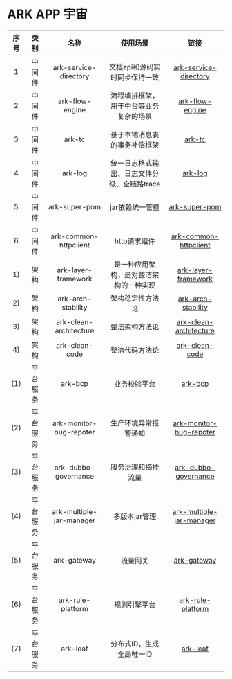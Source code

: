 # ARK APP 宇宙
| 序号 | 类别 | 名称 | 使用场景 | 链接 |
| :----: |:----: | :----: | :----: | :----: |
| 1 | 中间件 |ark-service-directory | 文档api和源码实时同步保持一致  | [ark-service-directory](https://github.com/javaboy863/ark-service-directory) |
| 2 | 中间件 |ark-flow-engine | 流程编排框架，用于中台等业务复杂的场景 | [ark-flow-engine](https://github.com/javaboy863/ark-flow-engine) |
| 3 | 中间件 |ark-tc | 基于本地消息表的事务补偿框架 | [ark-tc](https://github.com/javaboy863/ark-tc) |
| 4 | 中间件 |ark-log |  统一日志格式输出、日志文件分级、全链路trace| [ark-log](https://github.com/javaboy863/ark-log) |
| 5 | 中间件 |ark-super-pom |  jar依赖统一管控 | [ark-super-pom](https://github.com/javaboy863/ark-super-pom) |
| 6 | 中间件 |ark-common-httpclient |  http请求组件 | [ark-common-httpclient](https://github.com/javaboy863/ark-common-httpclient) |
| 1) | 架构 |ark-layer-framework | 是一种应用架构，是对整洁架构的一种实现 | [ark-layer-framework](https://github.com/javaboy863/ark-layer-framework) |
| 2) | 架构 |ark-arch-stability | 架构稳定性方法论 | [ark-arch-stability](https://github.com/javaboy863/ark-arch-stability) |
| 3) | 架构 |ark-clean-architecture | 整洁架构方法论 | [ark-clean-architecture](https://github.com/javaboy863/ark-clean-architecture) |
| 4) | 架构 |ark-clean-code | 整洁代码方法论 | [ark-clean-code](https://github.com/javaboy863/ark-clean-code) |
| (1) | 平台服务 |ark-bcp | 业务校验平台 | [ark-bcp](https://github.com/javaboy863/ark-bcp) |
| (2) | 平台服务 |ark-monitor-bug-repoter | 生产环境异常报警通知 | [ark-monitor-bug-repoter](https://github.com/javaboy863/ark-monitor-bug-repoter) |
| (3) | 平台服务 |ark-dubbo-governance | 服务治理和摘挂流量 | [ark-dubbo-governance](https://github.com/javaboy863/ark-dubbo-governance) |
| (4) | 平台服务 |ark-multiple-jar-manager | 多版本jar管理 | [ark-multiple-jar-manager](https://github.com/javaboy863/ark-multiple-jar-manager) |
| (5) | 平台服务 |ark-gateway | 流量网关 | [ark-gateway](https://github.com/javaboy863/ark-gateway) |
| (6) | 平台服务 |ark-rule-platform | 规则引擎平台 | [ark-rule-platform](https://github.com/javaboy863/ark-rule-platform) |
| (7) | 平台服务 | ark-leaf | 分布式ID，生成全局唯一ID | [ark-leaf](https://github.com/javaboy863/ark-leaf) |
